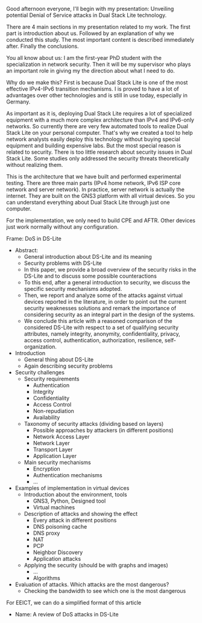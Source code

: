 Good afternoon everyone, I'll begin with my presentation: Unveiling potential Denial of Service attacks in Dual Stack Lite technology.

There are 4 main sections in my presentation related to my work. The first part is introduction about us. Followed by an explanation of why we conducted this study. The most important content is described immediately after. Finally the conclusions.

You all know about us: I am the first-year PhD student with the specialization in network security. Then it will be my supervisor who plays an important role in giving my the direction about what I need to do.

Why do we make this? First is because Dual Stack Lite is one of the most effective IPv4-IPv6 transition mechanisms. I is proved to have a lot of advantages over other technologies and is still in use today, especially in Germany.

As important as it is, deploying Dual Stack Lite requires a lot of specialized equipment with a much more complex architecture than IPv4 and IPv6-only networks. So currently there are very few automated tools to realize Dual Stack Lite on your personal computer. That's why we created a tool to help network analysts easily deploy this technology without buying special equipment and building expensive labs. But the most special reason is related to security. There is too little research about security issues in Dual Stack Lite. Some studies only addressed the security threats theoretically without realizing them.

This is the architecture that we have built and performed experimental testing. There are three main parts (IPv4 home network, IPv6 ISP core network and server network). In practice, server network is actually the internet. They are built on the GNS3 platform with all virtual devices. So you can understand everything about Dual Stack Lite through just one computer.

For the implementation, we only need to build CPE and AFTR. Other devices just work normally without any configuration. 

Frame: DoS in DS-Lite
- Abstract:
	- General introduction about DS-Lite and its meaning
	- Security problems with DS-Lite
	- In this paper, we provide a broad overview of the security risks in the DS-Lite and to discuss some possible counteractions
	- To this end, after a general introduction to security, we discuss the specific security mechanisms adopted.
	- Then, we report and analyze some of the attacks against virtual devices reported in the literature, in order to point out the current security weaknesses solutions and remark the importance of considering security as an integral part in the design of the systems.
	- We conclude this article with a reasoned comparison of the considered DS-Lite with respect to a set of qualifying security attributes, namely integrity, anonymity, confidentiality, privacy, access control, authentication, authorization, resilience, self-organization.
- Introduction
	- General thing about DS-Lite
	- Again describing security problems
- Security challenges
	- Security requirements
		- Authentication
		- Integrity
		- Confidentiality
		- Access Control
		- Non-repudiation
		- Availability
	- Taxonomy of security attacks (dividing based on layers)
		- Possible approaches by attackers (in different positions)
		- Network Access Layer
		- Network Layer
		- Transport Layer
		- Application Layer
	- Main security mechanisms
		- Encryption
		- Authentication mechanisms
		- ...
- Examples of implementation in virtual devices
	- Introduction about the environment, tools
		- GNS3, Python, Designed tool
		- Virtual machines
	- Description of attacks and showing the effect
		- Every attack in different positions
		- DNS poisoning cache
		- DNS proxy
		- NAT
		- PCP
		- Neighbor Discovery
		- Application attacks
	- Applying the security (should be with graphs and images)
		- ...
		- Algorithms
- Evaluation of attacks. Which attacks are the most dangerous?
	- Checking the bandwidth to see which one is the most dangerous

For EEICT, we can do a simplified format of this article
- Name: A review of DoS attacks in DS-Lite